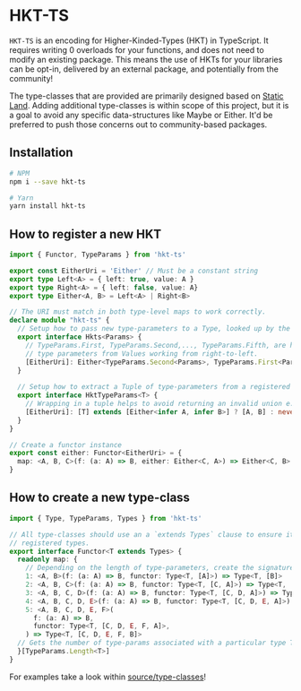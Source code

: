 # HKT-TS

`HKT-TS` is an encoding for Higher-Kinded-Types (HKT) in TypeScript. 
It requires writing 0 overloads for your functions, and does not need to modify an existing package.
This means the use of HKTs for your libraries can be opt-in, delivered by an external package, and 
potentially from the community!

The type-classes that are provided are primarily designed based on [Static Land](https://github.com/fantasyland/static-land).
Adding additional type-classes is within scope of this project, but it is a goal to avoid any specific data-structures like Maybe or Either. It'd be preferred to push those concerns out to community-based packages.

## Installation

```sh
# NPM
npm i --save hkt-ts

# Yarn
yarn install hkt-ts
```

## How to register a new HKT

```typescript
import { Functor, TypeParams } from 'hkt-ts'

export const EitherUri = 'Either' // Must be a constant string
export type Left<A> = { left: true, value: A }
export type Right<A> = { left: false, value: A}
export type Either<A, B> = Left<A> | Right<B>

// The URI must match in both type-level maps to work correctly.
declare module "hkt-ts" {
  // Setup how to pass new type-parameters to a Type, looked up by the given URI.
  export interface Hkts<Params> {
    // TypeParams.First, TypeParams.Second,..., TypeParams.Fifth, are helpers for extracting
    // type parameters from Values working from right-to-left.
    [EitherUri]: Either<TypeParams.Second<Params>, TypeParams.First<Params>>
  }
  
  // Setup how to extract a Tuple of type-parameters from a registered Type, looked up by the given URI.
  export interface HktTypeParams<T> {
    // Wrapping in a tuple helps to avoid returning an invalid union e.g. [A, unknown] | [unknown, B]
    [EitherUri]: [T] extends [Either<infer A, infer B>] ? [A, B] : never
  }
}

// Create a functor instance
export const either: Functor<EitherUri> = {
  map: <A, B, C>(f: (a: A) => B, either: Either<C, A>) => Either<C, B>
}

```

## How to create a new type-class

```typescript
import { Type, TypeParams, Types } from 'hkt-ts'

// All type-classes should use an a `extends Types` clause to ensure it's working with
// registered types.
export interface Functor<T extends Types> {
  readonly map: {
    // Depending on the length of type-parameters, create the signature you'd expect or want
    1: <A, B>(f: (a: A) => B, functor: Type<T, [A]>) => Type<T, [B]>
    2: <A, B, C>(f: (a: A) => B, functor: Type<T, [C, A]>) => Type<T, [C, B]>
    3: <A, B, C, D>(f: (a: A) => B, functor: Type<T, [C, D, A]>) => Type<T, [C, D, B]>
    4: <A, B, C, D, E>(f: (a: A) => B, functor: Type<T, [C, D, E, A]>) => Type<T, [C, D, E, B]>
    5: <A, B, C, D, E, F>(
      f: (a: A) => B,
      functor: Type<T, [C, D, E, F, A]>,
    ) => Type<T, [C, D, E, F, B]>
  // Gets the number of type-params associated with a particular type T, and matches it to the appropriate signature
  }[TypeParams.Length<T>] 
}
```

For examples take a look within [source/type-classes](./source/type-classes)!
